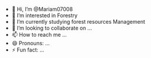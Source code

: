- 👋 Hi, I’m @Mariam07008
- 👀 I’m interested in Forestry
- 🌱 I’m currently studying forest resources Management
- 💞️ I’m looking to collaborate on ...
- 📫 How to reach me ...
- 😄 Pronouns: ...
- ⚡ Fun fact: ...

<!---
Mariam07008/Mariam07008 is a ✨ special ✨ repository because its `README.md` (this file) appears on your GitHub profile.
You can click the Preview link to take a look at your changes.
--->
